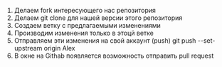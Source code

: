 1. Делаем fork интересующего нас репозитория
2. Делаем git clone для нашей версии этого репозитория
3. Создаем ветку с предлагаемыми изменениями
4. Производим изменения только в этоцй ветке
5. Отправляем эти изменения на свой аккаунт (push)
git push --set-upstream origin Alex
6. В окне на Githab появляется возможность отправить pull request
